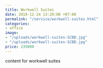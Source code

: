 ```yaml
---
title: Workwell Suites
date: 2018-12-24 13:29:00 +07:00
permalink: "/service/workwell-suites.html"
categories:
- office
image:
- "/uploads/workwell-suites-SCBD.jpg"
- "/uploads/workwell-suites-SCBD.jpg"
price: 235000
---
```


content for workwell suites